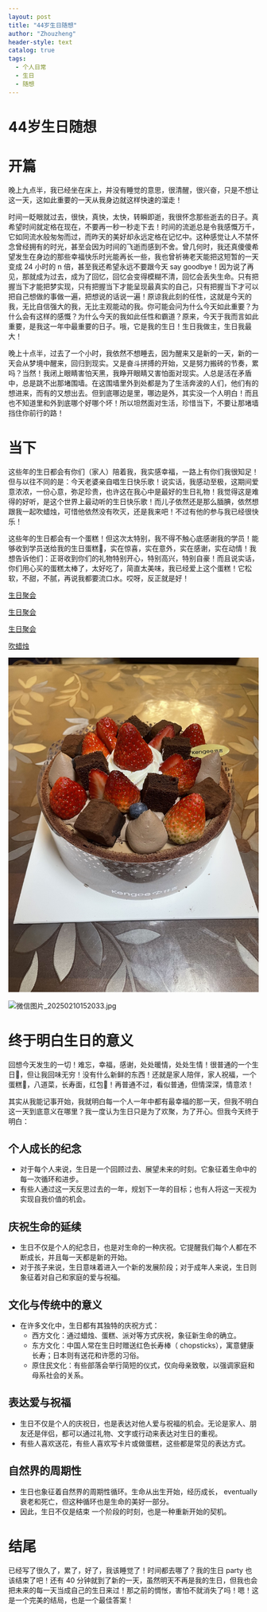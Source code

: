 ```yaml
---
layout: post
title: "44岁生日随想"
author: "Zhouzheng"
header-style: text
catalog: true
tags:
  - 个人日常
  - 生日
  - 随想
---
```


# 44岁生日随想

# 开篇

晚上九点半，我已经坐在床上，并没有睡觉的意思，很清醒，很兴奋，只是不想让这一天，这如此重要的一天从我身边就这样快速的溜走！

时间一眨眼就过去，很快，真快，太快，转瞬即逝，我很怀念那些逝去的日子。真希望时间就定格在现在，不要再一秒一秒走下去！时间的流逝总是令我感慨万千，它如同流水般匆匆而过，而昨天的美好却永远定格在记忆中。这种感觉让人不禁怀念曾经拥有的时光，甚至会因为时间的飞逝而感到不舍。曾几何时，我还真傻傻希望发生在身边的那些幸福快乐时光能再长一些，我也曾祈祷老天能把这短暂的一天变成 24 小时的 n 倍，甚至我还希望永远不要跟今天 say goodbye！因为说了再见，那就成为过去，成为了回忆，回忆会变得模糊不清，回忆会丢失生命。只有把握当下才能把梦实现，只有把握当下才能呈现最真实的自己，只有把握当下才可以把自己想做的事做一遍，把想说的话说一遍！原谅我此刻的任性，这就是今天的我，无比自信强大的我，无比主观能动的我。你可能会问为什么今天如此重要？为什么会有这样的感慨？为什么今天的我如此任性和霸道？原来，今天于我而言如此重要，是我这一年中最重要的日子。哦，它是我的生日！生日我做主，生日我最大！

晚上十点半，过去了一个小时，我依然不想睡去，因为醒来又是新的一天，新的一天会从梦境中醒来，回归到现实。又是奋斗拼搏的开始，又是努力搬砖的节奏，累吗？当然！我闭上眼睛害怕天黑，我睁开眼睛又害怕面对现实。人总是活在矛盾中，总是跳不出那堵围墙。在这围墙里外到处都是为了生活奔波的人们，他们有的想进来，而有的又想出去。但到底哪边是里，哪边是外，其实没一个人明白！而且也不知道里和外到底哪个好哪个坏！所以坦然面对生活，珍惜当下，不要让那堵墙挡住你前行的路！

# 当下

这些年的生日都会有你们（家人）陪着我，我实感幸福，一路上有你们我很知足！但与以往不同的是：今天老婆亲自唱生日快乐歌！说实话，我感动至极，这期间爱意浓浓，一份心意，弥足珍贵，也许这在我心中是最好的生日礼物！我觉得这是难得的好听，是这个世界上最动听的生日快乐歌！而儿子依然还是那么腼腆，依然想跟我一起吹蜡烛，可惜他依然没有吹灭，还是我来吧！不过有他的参与我已经很快乐！

这些年的生日都会有一个蛋糕！但这次太特别，我不得不触心底感谢我的学员！能够收到学员送给我的生日蛋糕🎂，实在惊喜，实在意外，实在感谢，实在动情！我想告诉他们：正哥收到你们的礼物特别开心，特别高兴，特别自豪！而且说实话，你们用心买的蛋糕太棒了，太好吃了，简直太美味，我已经爱上这个蛋糕！它松软，不甜，不腻，再说我都要流口水。哎呀，反正就是好！

[生日聚会](/assets/birthday/1a973ef525e054427e790a0a3c050e1e.mp4)

[生日聚会](/assets/birthday/3ee80592399f14ed7a7bf1a6f97f11cb.mp4)

[生日聚会](/assets/birthday/57dbc9c5a3583bdb7dee230f53296339.mp4)

[吹蜡烛](/assets/birthday/aace1a8564ea9f8c43000f49ee8024c0_(2).mp4)

![微信图片_20250210151950.jpg](/images/birthday/20250210151950.jpg)

![微信图片_20250210152033.jpg](/assets/birthday/20250210152033.jpg)

# 终于明白生日的意义

回想今天发生的一切！难忘，幸福，感谢，处处暖情，处处生情！很普通的一个生日🎂，但让我回味无穷！没有什么新鲜的东西！还就是家人陪伴，家人祝福，一个蛋糕🎂，八道菜，长寿面，红包🧧！再普通不过，看似普通，但情深深，情意浓！

其实从我能记事开始，我就明白每一个人一年中都有最幸福的那一天，但我不明白这一天到底意义在哪里？我一度认为生日只是为了欢聚，为了开心。但我今天终于明白：

## **个人成长的纪念**

- 对于每个人来说，生日是一个回顾过去、展望未来的时刻。它象征着生命中的每一次循环和进步。
- 有些人通过这一天反思过去的一年，规划下一年的目标；也有人将这一天视为实现自我价值的机会。

## **庆祝生命的延续**

- 生日不仅是个人的纪念日，也是对生命的一种庆祝。它提醒我们每个人都在不断成长，并且每一天都是新的开始。
- 对于孩子来说，生日意味着进入一个新的发展阶段；对于成年人来说，生日则象征着对自己和家庭的爱与祝福。

## **文化与传统中的意义**

- 在许多文化中，生日都有其独特的庆祝方式：
    - 西方文化：通过蜡烛、蛋糕、派对等方式庆祝，象征新生命的确立。
    - 东方文化：中国人常在生日时赠送红色长寿棒（ chopsticks），寓意健康长寿；日本则有送花和许愿的习俗。
    - 原住民文化：有些部落会举行简短的仪式，仅向母亲致敬，以强调家庭和母系社会的关系。

## **表达爱与祝福**

- 生日不仅是个人的庆祝日，也是表达对他人爱与祝福的机会。无论是家人、朋友还是伴侣，都可以通过礼物、文字或行动来表达对生日的重视。
- 有些人喜欢送花，有些人喜欢写卡片或做蛋糕，这些都是常见的表达方式。

## **自然界的周期性**

- 生日也象征着自然界的周期性循环。生命从出生开始，经历成长， eventually衰老和死亡，但这种循环也是生命的美好一部分。
- 因此，生日不仅是结束 一个阶段的时刻，也是一种重新开始的契机。

# 结尾

已经写了很久了，累了，好了，我该睡觉了！时间都去哪了？我的生日 party 也该结束了吧！还有 40 分钟就到了新的一天，虽然明天不再是我的生日，但我也会把未来的每一天当成自己的生日来过！那之前的惆怅，害怕不就消失了吗！嗯！这是一个完美的结局，也是一个最佳答案！
